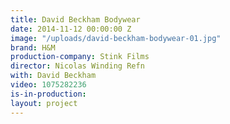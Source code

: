 ```yaml
---
title: David Beckham Bodywear
date: 2014-11-12 00:00:00 Z
image: "/uploads/david-beckham-bodywear-01.jpg"
brand: H&M
production-company: Stink Films
director: Nicolas Winding Refn
with: David Beckham
video: 1075282236
is-in-production: 
layout: project
---
```


